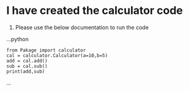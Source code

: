 # I have created the calculator code

1. Please use the below documentation to run the code

...python

    from Pakage import calculator
    cal = calculator.Calculator(a=10,b=5)
    add = cal.add()
    sub = cal.sub()
    print(add,sub)

...